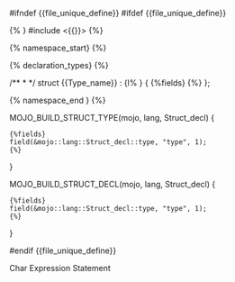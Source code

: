 #ifndef {{file_unique_define}}
#ifdef {{file_unique_define}}

{% }
#include <{{}}>
{%}

{% namespace_start}
{%}

{% declaration_types}
{%}

/**
 *
 */
struct {{Type_name}} : {l% } {
    {%fields}
    {%}
};

{% namespace_end }
{%}

MOJO_BUILD_STRUCT_TYPE(mojo, lang, Struct_decl) {

    {%fields}
    field(&mojo::lang::Struct_decl::type, "type", 1);
    {%}
}

MOJO_BUILD_STRUCT_DECL(mojo, lang, Struct_decl) {

    {%fields}
    field(&mojo::lang::Struct_decl::type, "type", 1);
    {%}
}

#endif {{file_unique_define}}


  Char Expression Statement